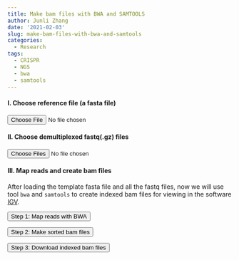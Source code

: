 ```yaml
---
title: Make bam files with BWA and SAMTOOLS
author: Junli Zhang
date: '2021-02-03'
slug: make-bam-files-with-bwa-and-samtools
categories:
  - Research
tags:
  - CRISPR
  - NGS
  - bwa
  - samtools
---
```


<h4>I. Choose reference file (a fasta file)</h4>
<input id="reference" type="file">

<h4>II. Choose demultiplexed fastq(.gz) files</h4>
<input id="fastq" type="file" multiple>

<p id="demo1"></p>
<p id="demoRef"></p>
<p id="demoFq" style="display:none;"></p>

<h4>III. Map reads and create bam files</h4>

After loading the template fasta file and all the fastq files, now we will use tool `bwa` and `samtools` to create indexed bam files for viewing in the software [IGV](https://software.broadinstitute.org/software/igv/download).

<button onclick="makeSam()">Step 1: Map reads with BWA</button>
<p id="bwa"></p>
<button onclick="makeBam()">Step 2: Make sorted bam files</button>
<p id="sort"></p>
<button onclick="downloadBam()">Step 3: Download indexed bam files</button>
<p id="download"></p>
<script src="/tools/aioli/latest/aioli.js"></script>
<script src="/libs/bwa-samtools.js"></script>
<script src="/libs/FileSaver.min.js"></script>
<script src="/libs/jszip.min.js"></script>